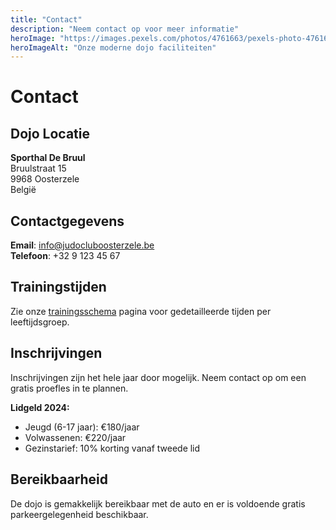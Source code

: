 ```yaml
---
title: "Contact"
description: "Neem contact op voor meer informatie"
heroImage: "https://images.pexels.com/photos/4761663/pexels-photo-4761663.jpeg?auto=compress&cs=tinysrgb&w=800"
heroImageAlt: "Onze moderne dojo faciliteiten"
---
```


# Contact

## Dojo Locatie

**Sporthal De Bruul**  
Bruulstraat 15  
9968 Oosterzele  
België

## Contactgegevens

**Email**: info@judocluboosterzele.be  
**Telefoon**: +32 9 123 45 67

## Trainingstijden

Zie onze [trainingsschema](/training) pagina voor gedetailleerde tijden per leeftijdsgroep.

## Inschrijvingen

Inschrijvingen zijn het hele jaar door mogelijk. Neem contact op om een gratis proefles in te plannen.

**Lidgeld 2024:**
- Jeugd (6-17 jaar): €180/jaar
- Volwassenen: €220/jaar
- Gezinstarief: 10% korting vanaf tweede lid

## Bereikbaarheid

De dojo is gemakkelijk bereikbaar met de auto en er is voldoende gratis parkeergelegenheid beschikbaar.